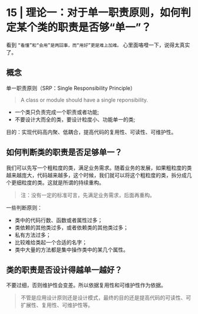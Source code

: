 # 15 | 理论一：对于单一职责原则，如何判定某个类的职责是否够“单一”？

看到 `“看懂”和“会用”是两回事，而“用好”更是难上加难。` 心里面咯噔一下，说得太真实了。

## 概念

单一职责原则（SRP：Single Responsibility Principle）

> A class or module should have a single reponsibility.

- 一个类只负责完成一个职责或者功能;
- 不要设计大而全的类，要设计粒度小、功能单一的类;

目的：实现代码高内聚、低耦合，提高代码的复用性、可读性、可维护性。

## 如何判断类的职责是否足够单一？

我们可以先写一个粗粒度的类，满足业务需求。随着业务的发展，如果粗粒度的类越来越庞大，代码越来越多，这个时候，我们就可以将这个粗粒度的类，拆分成几个更细粒度的类。这就是所谓的持续重构。

> 注：没有一定的标准可言，先满足业务需求，后面再重构。

一些判断原则：

- 类中的代码行数、函数或者属性过多；
- 类依赖的其他类过多，或者依赖类的其他类过多；
- 私有方法过多；
- 比较难给类起一个合适的名字；
- 类中大量的方法都是集中操作类中的某几个属性。

## 类的职责是否设计得越单一越好？

不要过细，否则维护性会变差。所以依据复用性和可维护性作为依据。

> 不管是应用设计原则还是设计模式，最终的目的还是提高代码的可读性、可扩展性、复用性、可维护性等。